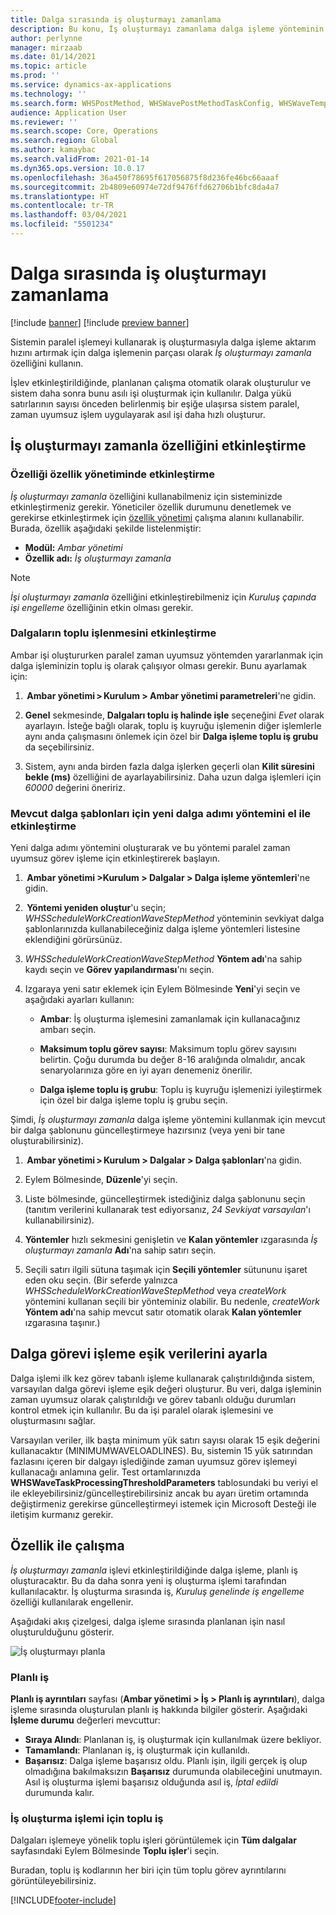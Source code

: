 ```yaml
---
title: Dalga sırasında iş oluşturmayı zamanlama
description: Bu konu, İş oluşturmayı zamanlama dalga işleme yönteminin nasıl ayarlanacağını ve kullanılacağını açıklamaktadır.
author: perlynne
manager: mirzaab
ms.date: 01/14/2021
ms.topic: article
ms.prod: ''
ms.service: dynamics-ax-applications
ms.technology: ''
ms.search.form: WHSPostMethod, WHSWavePostMethodTaskConfig, WHSWaveTemplateTable, WHSParameters, WHSWaveTableListPage, WHSWorkTableListPage, WHSWorkTable, BatchJobEnhanced, WHSPlannedWorkOrder
audience: Application User
ms.reviewer: ''
ms.search.scope: Core, Operations
ms.search.region: Global
ms.author: kamaybac
ms.search.validFrom: 2021-01-14
ms.dyn365.ops.version: 10.0.17
ms.openlocfilehash: 36a450f78695f617056875f8d236fe46bc66aaaf
ms.sourcegitcommit: 2b4809e60974e72df9476ffd62706b1bfc8da4a7
ms.translationtype: HT
ms.contentlocale: tr-TR
ms.lasthandoff: 03/04/2021
ms.locfileid: "5501234"
---
```

# <a name="schedule-work-creation-during-wave"></a>Dalga sırasında iş oluşturmayı zamanlama

[!include [banner](../../includes/banner.md)]
[!include [preview banner](../includes/preview-banner.md)]

Sistemin paralel işlemeyi kullanarak iş oluşturmasıyla dalga işleme aktarım hızını artırmak için dalga işlemenin parçası olarak *İş oluşturmayı zamanla* özelliğini kullanın.

İşlev etkinleştirildiğinde, planlanan çalışma otomatik olarak oluşturulur ve sistem daha sonra bunu asılı işi oluşturmak için kullanılır. Dalga yükü satırlarının sayısı önceden belirlenmiş bir eşiğe ulaşırsa sistem paralel, zaman uyumsuz işlem uygulayarak asıl işi daha hızlı oluşturur.

## <a name="enable-the-schedule-work-creation-feature"></a>İş oluşturmayı zamanla özelliğini etkinleştirme

### <a name="enable-the-feature-in-feature-management"></a>Özelliği özellik yönetiminde etkinleştirme

*İş oluşturmayı zamanla* özelliğini kullanabilmeniz için sisteminizde etkinleştirmeniz gerekir. Yöneticiler özellik durumunu denetlemek ve gerekirse etkinleştirmek için [özellik yönetimi](../../fin-ops-core/fin-ops/get-started/feature-management/feature-management-overview.md) çalışma alanını kullanabilir. Burada, özellik aşağıdaki şekilde listelenmiştir:

- **Modül:** *Ambar yönetimi*
- **Özellik adı:** *İş oluşturmayı zamanla*

> [!NOTE]
> *İşi oluşturmayı zamanla* özelliğini etkinleştirebilmeniz için *Kuruluş çapında işi engelleme* özelliğinin etkin olması gerekir.

### <a name="manually-enable-batch-processing-of-waves"></a>Dalgaların toplu işlenmesini etkinleştirme

Ambar işi oluştururken paralel zaman uyumsuz yöntemden yararlanmak için dalga işleminizin toplu iş olarak çalışıyor olması gerekir. Bunu ayarlamak için:

1.  **Ambar yönetimi \> Kurulum \> Ambar yönetimi parametreleri**'ne gidin.

1. **Genel** sekmesinde, **Dalgaları toplu iş halinde işle** seçeneğini *Evet* olarak ayarlayın. İsteğe bağlı olarak, toplu iş kuyruğu işlemenin diğer işlemlerle aynı anda çalışmasını önlemek için özel bir **Dalga işleme toplu iş grubu** da seçebilirsiniz.

1. Sistem, aynı anda birden fazla dalga işlerken geçerli olan **Kilit süresini bekle (ms)** özelliğini de ayarlayabilirsiniz. Daha uzun dalga işlemleri için *60000* değerini öneririz.

### <a name="manually-enable-the-new-wave-step-method-for-existing-wave-templates"></a>Mevcut dalga şablonları için yeni dalga adımı yöntemini el ile etkinleştirme

Yeni dalga adımı yöntemini oluşturarak ve bu yöntemi paralel zaman uyumsuz görev işleme için etkinleştirerek başlayın.

1.  **Ambar yönetimi \>Kurulum \> Dalgalar \> Dalga işleme yöntemleri**'ne gidin.

1.  **Yöntemi yeniden oluştur**'u seçin; *WHSScheduleWorkCreationWaveStepMethod* yönteminin sevkiyat dalga şablonlarınızda kullanabileceğiniz dalga işleme yöntemleri listesine eklendiğini görürsünüz.

1. *WHSScheduleWorkCreationWaveStepMethod* **Yöntem adı**'na sahip kaydı seçin ve **Görev yapılandırması**'nı seçin.

1. Izgaraya yeni satır eklemek için Eylem Bölmesinde **Yeni**'yi seçin ve aşağıdaki ayarları kullanın:

    - **Ambar**: İş oluşturma işlemesini zamanlamak için kullanacağınız ambarı seçin.

    - **Maksimum toplu görev sayısı**: Maksimum toplu görev sayısını belirtin. Çoğu durumda bu değer 8-16 aralığında olmalıdır, ancak senaryolarınıza göre en iyi ayarı denemeniz önerilir.

    - **Dalga işleme toplu iş grubu**: Toplu iş kuyruğu işlemenizi iyileştirmek için özel bir dalga işleme toplu iş grubu seçin.

Şimdi, *İş oluşturmayı zamanla* dalga işleme yöntemini kullanmak için mevcut bir dalga şablonunu güncelleştirmeye hazırsınız (veya yeni bir tane oluşturabilirsiniz).

1.  **Ambar yönetimi \> Kurulum \> Dalgalar \> Dalga şablonları**'na gidin.

1. Eylem Bölmesinde, **Düzenle**'yi seçin.

1. Liste bölmesinde, güncelleştirmek istediğiniz dalga şablonunu seçin (tanıtım verilerini kullanarak test ediyorsanız, *24 Sevkiyat varsayılan*'ı kullanabilirsiniz).

1. **Yöntemler** hızlı sekmesini genişletin ve **Kalan yöntemler** ızgarasında *İş oluşturmayı zamanla* **Adı**'na sahip satırı seçin.

1. Seçili satırı ilgili sütuna taşımak için **Seçili yöntemler** sütununu işaret eden oku seçin. (Bir seferde yalnızca *WHSScheduleWorkCreationWaveStepMethod* veya *createWork* yöntemini kullanan seçili bir yönteminiz olabilir. Bu nedenle, *createWork* **Yöntem adı**'na sahip mevcut satır otomatik olarak **Kalan yöntemler** ızgarasına taşınır.)

## <a name="set-wave-task-processing-threshold-data"></a>Dalga görevi işleme eşik verilerini ayarla

Dalga işlemi ilk kez görev tabanlı işleme kullanarak çalıştırıldığında sistem, varsayılan dalga görevi işleme eşik değeri oluşturur. Bu veri, dalga işleminin zaman uyumsuz olarak çalıştırıldığı ve görev tabanlı olduğu durumları kontrol etmek için kullanılır. Bu da işi paralel olarak işlemesini ve oluşturmasını sağlar.

Varsayılan veriler, ilk başta minimum yük satırı sayısı olarak 15 eşik değerini kullanacaktır (MINIMUMWAVELOADLINES). Bu, sistemin 15 yük satırından fazlasını içeren bir dalgayı işlediğinde zaman uyumsuz görev işlemeyi kullanacağı anlamına gelir. Test ortamlarınızda **WHSWaveTaskProcessingThresholdParameters** tablosundaki bu veriyi el ile ekleyebilirsiniz/güncelleştirebilirsiniz ancak bu ayarı üretim ortamında değiştirmeniz gerekirse güncelleştirmeyi istemek için Microsoft Desteği ile iletişim kurmanız gerekir.

## <a name="work-with-the-feature"></a>Özellik ile çalışma

*İş oluşturmayı zamanla* işlevi etkinleştirildiğinde dalga işleme, planlı iş oluşturacaktır. Bu da daha sonra yeni iş oluşturma işlemi tarafından kullanılacaktır. İş oluşturma sırasında iş, *Kuruluş genelinde iş engelleme* özelliği kullanılarak engellenir.

Aşağıdaki akış çizelgesi, dalga işleme sırasında planlanan işin nasıl oluşturulduğunu gösterir.

![İş oluşturmayı planla](media/schedule-work-creation-process.png)

### <a name="planned-work"></a>Planlı iş

**Planlı iş ayrıntıları** sayfası (**Ambar yönetimi \> İş \> Planlı iş ayrıntıları**), dalga işleme sırasında oluşturulan planlı iş hakkında bilgiler gösterir. Aşağıdaki **İşleme durumu** değerleri mevcuttur:

- **Sıraya Alındı**: Planlanan iş, iş oluşturmak için kullanılmak üzere bekliyor.
- **Tamamlandı**: Planlanan iş, iş oluşturmak için kullanıldı.
- **Başarısız**: Dalga işleme başarısız oldu. Planlı işin, ilgili gerçek iş olup olmadığına bakılmaksızın **Başarısız** durumunda olabileceğini unutmayın. Asıl iş oluşturma işlemi başarısız olduğunda asıl iş, *İptal edildi* durumunda kalır.

### <a name="batch-job-for-the-work-creation-process"></a>İş oluşturma işlemi için toplu iş

Dalgaları işlemeye yönelik toplu işleri görüntülemek için **Tüm dalgalar** sayfasındaki Eylem Bölmesinde **Toplu işler**'i seçin.

Buradan, toplu iş kodlarının her biri için tüm toplu görev ayrıntılarını görüntüleyebilirsiniz.


[!INCLUDE[footer-include](../../includes/footer-banner.md)]